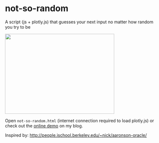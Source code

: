 # not-so-random
A script (js + plotly.js) that guesses your next input no matter how random you try to be

<img src="https://raw.githubusercontent.com/ex-punctis/not-so-random/master/demo.gif" height="264" width="360">

Open `not-so-random.html` (internet connection required to load plotly.js) or check out the [online demo](https://www.expunctis.com/2019/03/07/Not-so-random.html) on my blog.

Inspired by: http://people.ischool.berkeley.edu/~nick/aaronson-oracle/
